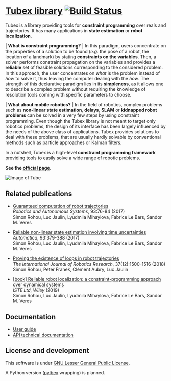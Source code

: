 # [Tubex library](http://simon-rohou.fr/research/tubex-lib) [![Build Status](https://api.travis-ci.org/SimonRohou/tubex-lib.svg?branch=master)](https://travis-ci.org/SimonRohou/tubex-lib)

Tubex is a library providing tools for **constraint programming** over reals and trajectories. It has many applications in **state estimation** or **robot localization**.

| **What is constraint programming?**
| In this paradigm, users concentrate on the properties of a solution to be found (*e.g.* the pose of a robot, the location of a landmark) by stating **constraints on the variables**. Then, a solver performs constraint propagation on the variables and provides a **reliable** set of feasible solutions corresponding to the considered problem. In this approach, the user concentrates on *what* is the problem instead of *how* to solve it, thus leaving the computer dealing with the *how*. The strength of this declarative paradigm lies in its **simpleness**, as it allows one to describe a complex problem without requiring the knowledge of resolution tools coming with specific parameters to choose.

| **What about mobile robotics?**
| In the field of robotics, complex problems such as **non-linear state estimation**, **delays**, **SLAM** or **kidnapped robot problems** can be solved in a very few steps by using constraint programming. Even though the Tubex library is not meant to target only robotics problems, the design of its interface has been largely influenced by the needs of the above class of applications. Tubex provides solutions to deal with these problems, that are usually hardly solvable by conventional methods such as particle approaches or Kalman filters. 

In a nutshell, Tubex is a high-level **constraint programming framework** providing tools to easily solve a wide range of robotic problems.

**See the [official page](http://simon-rohou.fr/research/tubex-lib)**.

![Image of Tube](https://cdn.rawgit.com/SimonRohou/tubex-lib/master/doc/user_manual/img/tube_slices_small.png)


Related publications
--------------------

* [Guaranteed computation of robot trajectories](http://simon-rohou.fr/research/tubint/tubint_paper.pdf)<br />*Robotics and Autonomous Systems*, 93:76-84 (2017)<br />Simon Rohou, Luc Jaulin, Lyudmila Mihaylova, Fabrice Le Bars, Sandor M. Veres

* [Reliable non-linear state estimation involving time uncertainties](http://simon-rohou.fr/research/tubeval/tubeval_paper.pdf)<br />*Automatica*, 93:379-388 (2017)<br />Simon Rohou, Luc Jaulin, Lyudmila Mihaylova, Fabrice Le Bars, Sandor M. Veres

* [Proving the existence of loops in robot trajectories](http://simon-rohou.fr/research/loopproof/loopproof_paper.pdf)<br />*The International Journal of Robotics Research*, 37(12):1500-1516 (2018)<br />Simon Rohou, Peter Franek, Clément Aubry, Luc Jaulin

* [[book] Reliable robot localization: a constraint-programming approach over dynamical systems](http://iste.co.uk/book.php?id=1553)<br />*ISTE Ltd*, *Wiley* (2019)<br />Simon Rohou, Luc Jaulin, Lyudmila Mihaylova, Fabrice Le Bars, Sandor M. Veres


Documentation
-------------

* [User guide](http://simon-rohou.fr/research/tubex-lib)
* [API technical documentation](http://simon-rohou.fr/research/tubex-lib/doxygen/html/annotated.html)


License and development
-----------------------

This software is under [GNU Lesser General Public License](https://www.gnu.org/copyleft/lgpl.html).

A Python version ([pyIbex](http://www.ensta-bretagne.fr/desrochers/pyibex) wrapping) is planned.